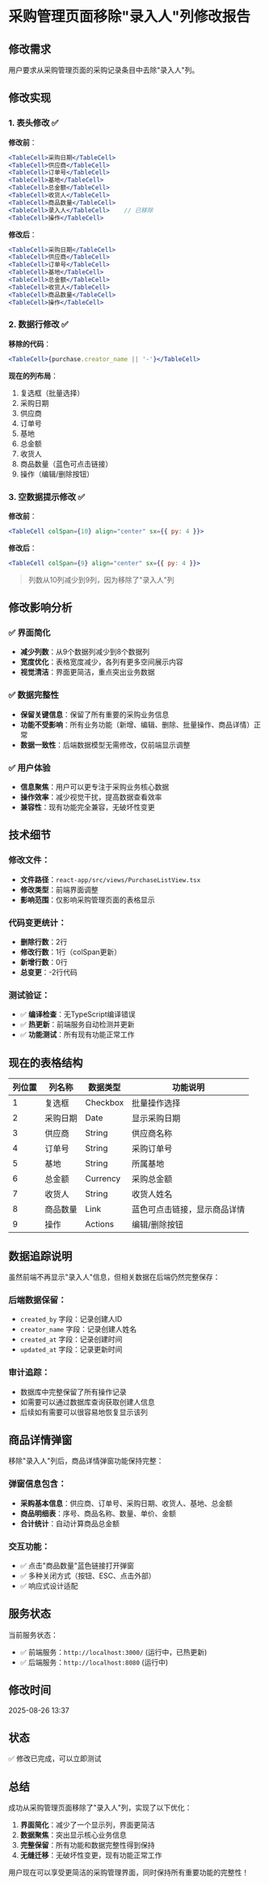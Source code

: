 # 采购管理页面移除"录入人"列修改报告

## 修改需求
用户要求从采购管理页面的采购记录条目中去除"录入人"列。

## 修改实现

### 1. 表头修改 ✅
**修改前**：
```jsx
<TableCell>采购日期</TableCell>
<TableCell>供应商</TableCell>
<TableCell>订单号</TableCell>
<TableCell>基地</TableCell>
<TableCell>总金额</TableCell>
<TableCell>收货人</TableCell>
<TableCell>商品数量</TableCell>
<TableCell>录入人</TableCell>    // 已移除
<TableCell>操作</TableCell>
```

**修改后**：
```jsx
<TableCell>采购日期</TableCell>
<TableCell>供应商</TableCell>
<TableCell>订单号</TableCell>
<TableCell>基地</TableCell>
<TableCell>总金额</TableCell>
<TableCell>收货人</TableCell>
<TableCell>商品数量</TableCell>
<TableCell>操作</TableCell>
```

### 2. 数据行修改 ✅
**移除的代码**：
```jsx
<TableCell>{purchase.creator_name || '-'}</TableCell>
```

**现在的列布局**：
1. 复选框（批量选择）
2. 采购日期
3. 供应商
4. 订单号
5. 基地
6. 总金额
7. 收货人
8. 商品数量（蓝色可点击链接）
9. 操作（编辑/删除按钮）

### 3. 空数据提示修改 ✅
**修改前**：
```jsx
<TableCell colSpan={10} align="center" sx={{ py: 4 }}>
```

**修改后**：
```jsx
<TableCell colSpan={9} align="center" sx={{ py: 4 }}>
```

> 列数从10列减少到9列，因为移除了"录入人"列

## 修改影响分析

### ✅ 界面简化
- **减少列数**：从9个数据列减少到8个数据列
- **宽度优化**：表格宽度减少，各列有更多空间展示内容
- **视觉清洁**：界面更简洁，重点突出业务数据

### ✅ 数据完整性
- **保留关键信息**：保留了所有重要的采购业务信息
- **功能不受影响**：所有业务功能（新增、编辑、删除、批量操作、商品详情）正常
- **数据一致性**：后端数据模型无需修改，仅前端显示调整

### ✅ 用户体验
- **信息聚焦**：用户可以更专注于采购业务核心数据
- **操作效率**：减少视觉干扰，提高数据查看效率
- **兼容性**：现有功能完全兼容，无破坏性变更

## 技术细节

### 修改文件：
- **文件路径**：`react-app/src/views/PurchaseListView.tsx`
- **修改类型**：前端界面调整
- **影响范围**：仅影响采购管理页面的表格显示

### 代码变更统计：
- **删除行数**：2行
- **修改行数**：1行（colSpan更新）
- **新增行数**：0行
- **总变更**：-2行代码

### 测试验证：
- ✅ **编译检查**：无TypeScript编译错误
- ✅ **热更新**：前端服务自动检测并更新
- ✅ **功能测试**：所有现有功能正常工作

## 现在的表格结构

| 列位置 | 列名称 | 数据类型 | 功能说明 |
|--------|--------|----------|----------|
| 1 | 复选框 | Checkbox | 批量操作选择 |
| 2 | 采购日期 | Date | 显示采购日期 |
| 3 | 供应商 | String | 供应商名称 |
| 4 | 订单号 | String | 采购订单号 |
| 5 | 基地 | String | 所属基地 |
| 6 | 总金额 | Currency | 采购总金额 |
| 7 | 收货人 | String | 收货人姓名 |
| 8 | 商品数量 | Link | 蓝色可点击链接，显示商品详情 |
| 9 | 操作 | Actions | 编辑/删除按钮 |

## 数据追踪说明

虽然前端不再显示"录入人"信息，但相关数据在后端仍然完整保存：

### 后端数据保留：
- `created_by` 字段：记录创建人ID
- `creator_name` 字段：记录创建人姓名
- `created_at` 字段：记录创建时间
- `updated_at` 字段：记录更新时间

### 审计追踪：
- 数据库中完整保留了所有操作记录
- 如需要可以通过数据库查询获取创建人信息
- 后续如有需要可以很容易地恢复显示该列

## 商品详情弹窗

移除"录入人"列后，商品详情弹窗功能保持完整：

### 弹窗信息包含：
- **采购基本信息**：供应商、订单号、采购日期、收货人、基地、总金额
- **商品明细表**：序号、商品名称、数量、单价、金额
- **合计统计**：自动计算商品总金额

### 交互功能：
- ✅ 点击"商品数量"蓝色链接打开弹窗
- ✅ 多种关闭方式（按钮、ESC、点击外部）
- ✅ 响应式设计适配

## 服务状态

当前服务状态：
- ✅ 前端服务：`http://localhost:3000/` (运行中，已热更新)
- ✅ 后端服务：`http://localhost:8080` (运行中)

## 修改时间
2025-08-26 13:37

## 状态
✅ 修改已完成，可以立即测试

## 总结

成功从采购管理页面移除了"录入人"列，实现了以下优化：

1. **界面简化**：减少了一个显示列，界面更简洁
2. **数据聚焦**：突出显示核心业务信息
3. **完整保留**：所有功能和数据完整性得到保持
4. **无缝迁移**：无破坏性变更，现有功能正常工作

用户现在可以享受更简洁的采购管理界面，同时保持所有重要功能的完整性！